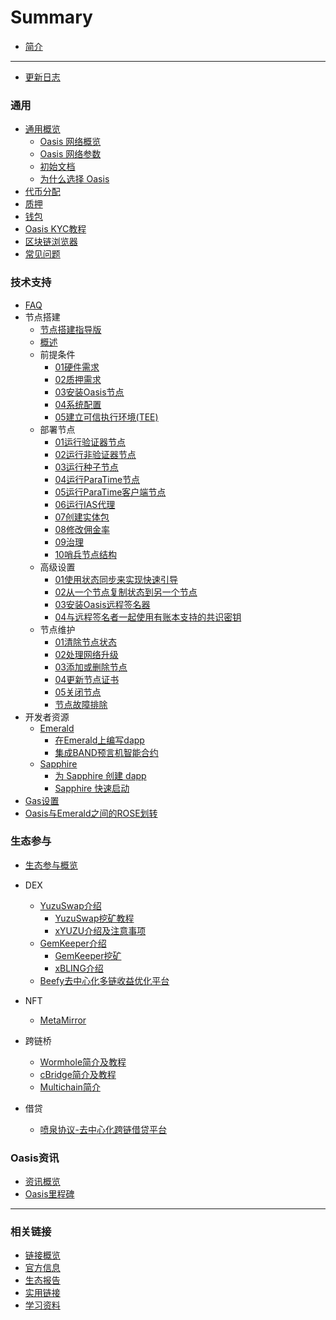 # Summary

- [简介](README.md)

------
- [更新日志](./更新日志.md)

### 通用
  - [通用概览](./general/通用概览.md)
    - [Oasis 网络概览](./general/overview/overview.md)
    - [Oasis 网络参数](./general/network_parameters/network_parameters.md)
    - [初始文档](./general/genesis/genesis.md)
    - [为什么选择 Oasis](./general/whyoasis/whyoasis.md)
  - [代币分配](./general/coin/coin.md)
  - [质押](./general/质押.md)
  - [钱包](./general/wallet/wallet.md)
  - [Oasis KYC教程](./general/oasis_kyc/oasis_kyc.md)
  - [区块链浏览器](./general/browser/browser.md)
  - [常见问题](./general/questions/questions.md)

### 技术支持

- [FAQ](./dev_support/FAQ.md)
- 节点搭建
  - [节点搭建指导版](./dev_support/node/节点搭建指导版.md)
  - [概述](./dev_support/node/zer0stab/Overview.md)
  - 前提条件
    - [01硬件需求](./dev_support/node/zer0stab/01前提条件/01硬件需求.md)
    - [02质押需求](./dev_support/node/zer0stab//01前提条件/02质押需求.md)
    - [03安装Oasis节点](./dev_support/node/zer0stab//01前提条件/03安装Oasis节点.md)
    - [04系统配置](./dev_support/node/zer0stab//01前提条件/04系统配置.md)
    - [05建立可信执行环境(TEE)](./dev_support/node/zer0stab//01前提条件/05建立可信执行环境(TEE).md)
  - 部署节点
    - [01运行验证器节点](./dev_support/node/zer0stab/02部署节点/01运行验证器节点.md)
    - [02运行非验证器节点](./dev_support/node/zer0stab/02部署节点/02运行非验证器节点.md)
    - [03运行种子节点](./dev_support/node/zer0stab/02部署节点/03运行种子节点.md)
    - [04运行ParaTime节点](./dev_support/node/zer0stab/02部署节点/04运行ParaTime节点.md)
    - [05运行ParaTime客户端节点](./dev_support/node/zer0stab/02部署节点/05运行ParaTime客户端节点.md)
    - [06运行IAS代理](./dev_support/node/zer0stab/02部署节点/06运行IAS代理.md)
    - [07创建实体包](./dev_support/node/zer0stab/02部署节点/07创建实体包.md)
    - [08修改佣金率](./dev_support/node/zer0stab/02部署节点/08修改佣金率.md)
    - [09治理](./dev_support/node/zer0stab/02部署节点/09治理.md)
    - [10哨兵节点结构](./dev_support/node/zer0stab/02部署节点/10哨兵节点结构.md)
  - 高级设置
    - [01使用状态同步来实现快速引导](./dev_support/node/zer0stab/03高级设置/01使用状态同步来实现快速引导.md)
    - [02从一个节点复制状态到另一个节点](./dev_support/node/zer0stab/03高级设置/02从一个节点复制状态到另一个节点.md)
    - [03安装Oasis远程签名器](./dev_support/node/zer0stab/03高级设置/03安装Oasis远程签名器.md)
    - [04与远程签名者一起使用有账本支持的共识密钥](./dev_support/node/zer0stab/03高级设置/04与远程签名者一起使用有账本支持的共识密钥.md)
  - 节点维护
    - [01清除节点状态](./dev_support/node/zer0stab/04节点维护/01清除节点状态.md)
    - [02处理网络升级](./dev_support/node/zer0stab/04节点维护/02处理网络升级.md)
    - [03添加或删除节点](./dev_support/node/zer0stab/04节点维护/03添加或删除节点.md)
    - [04更新节点证书](./dev_support/node/zer0stab/04节点维护/04更新节点证书.md)
    - [05关闭节点](./dev_support/node/zer0stab/04节点维护/05关闭节点.md)
    - [节点故障排除](./dev_support/node/zer0stab/节点故障排除.md)
- 开发者资源
  - [Emerald](./dev_support/paratime/Emerald.md)
    - [在Emerald上编写dapp](./dev_support/paratime/Emerald/在Emerald上编写dapp.md)
    - [集成BAND预言机智能合约](./dev_support/paratime/Emerald/集成BAND预言机智能合约.md)
  - [Sapphire](./dev_support/paratime/Sapphire.md)
    - [为 Sapphire 创建 dapp](./dev_support/paratime/Sapphire/为Sapphire创建dapp.md)
    - [Sapphire 快速启动](./dev_support/paratime/Sapphire/Sapphire快速启动.md)
- [Gas设置](./dev_support/Gas设置/Gas设置.md)
- [Oasis与Emerald之间的ROSE划转](./dev_support/Oasis与Emerald之间的ROSE划转/Oasis与Emerald之间的ROSE划转.md)

### 生态参与

- [生态参与概览](./ecosystem_paticipate/概览.md)

- DEX
  - [YuzuSwap介绍](./ecosystem_paticipate/dex/yuzuswap/YuzuSwap介绍.md)
    - [YuzuSwap挖矿教程](https://medium.com/@little-white/yuzu-%E6%8C%96%E7%9F%BF%E6%94%BB%E7%95%A5-f192ff18b9a1)
    - [xYUZU介绍及注意事项](./ecosystem_paticipate/dex/yuzuswap/xYUZU介绍及注意事项.md)
  - [GemKeeper介绍](./ecosystem_paticipate/dex/GemKeeper/GemKeeper-Introduce.md)
    - [GemKeeper挖矿](./ecosystem_paticipate/dex/GemKeeper/gemkeeper-mining.md)
    - [xBLING介绍](./ecosystem_paticipate/dex/GemKeeper/xBLING/xBLING-Introduce.md)
  - [Beefy去中心化多链收益优化平台](./ecosystem_paticipate/dex/Beefy/Beefy.md)

- NFT
  - [MetaMirror](ecosystem_paticipate/nft/MetaMirror/MetaMirror.md)
- 跨链桥
  - [Wormhole简介及教程](ecosystem_paticipate/bridge/wormhole/Wormhole简介及教程.md)
  - [cBridge简介及教程](ecosystem_paticipate/bridge/cbridge/cBridge简介及教程.md)
  - [Multichain简介](ecosystem_paticipate/bridge/Multichain/Multichain简介.md)
- 借贷
  - [喷泉协议-去中心化跨链借贷平台](ecosystem_paticipate/lending/FountainProtocol/FountainProtocol.md)

### Oasis资讯

- [资讯概览](./oasis_info/概览.md)
- [Oasis里程碑](./oasis_info/Oasis里程碑.md)
------

### 相关链接

- [链接概览](./links/概览.md)
- [官方信息](./links/官方信息.md)
- [生态报告](./links/生态报告.md)
- [实用链接](./links/实用链接.md)
- [学习资料](./links/学习资料.md)
